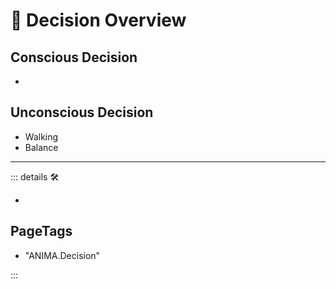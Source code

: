 # 💜 <anima>Decision Overview </anima>

## Conscious Decision

-

## Unconscious Decision

- Walking
- Balance

---

<!-- =================================================== -->
<!-- =================================================== -->
<!-- =================================================== -->
<!-- =================================================== -->
<!-- =================================================== -->
::: details 🛠

-

<h2>PageTags</h2>

- "ANIMA.Decision"

:::

